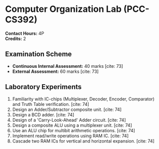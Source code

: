 # Computer Organization Lab (PCC-CS392)

**Contact Hours:** 4P  
**Credits:** 2

## Examination Scheme
* **Continuous Internal Assessment:** 40 marks [cite: 73]
* **External Assessment:** 60 marks [cite: 73]

## Laboratory Experiments
1. Familiarity with IC-chips (Multiplexer, Decoder, Encoder, Comparator) and Truth Table verification. [cite: 74]
2. Design an Adder/Subtractor composite unit. [cite: 74]
3. Design a BCD adder. [cite: 74]
4. Design of a 'Carry-Look-Ahead' Adder circuit. [cite: 74]
5. Design a composite ALU using a multiplexer unit. [cite: 74]
6. Use an ALU chip for multibit arithmetic operations. [cite: 74]
7. Implement read/write operations using RAM IC. [cite: 74]
8. Cascade two RAM ICs for vertical and horizontal expansion. [cite: 74] 